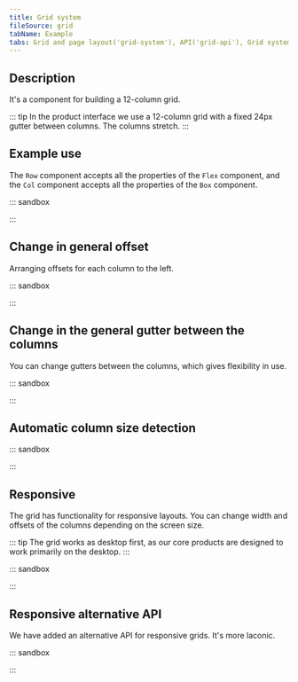 ```yaml
---
title: Grid system
fileSource: grid
tabName: Example
tabs: Grid and page layout('grid-system'), API('grid-api'), Grid system('grid-code'), Changelog('grid-changelog')
---
```


## Description

It's a component for building a 12-column grid.

::: tip
In the product interface we use a 12-column grid with a fixed 24px gutter between columns. The columns stretch.
:::

## Example use

The `Row` component accepts all the properties of the `Flex` component, and the `Col` component accepts all the properties of the `Box` component.

::: sandbox

<script lang="tsx">
import React from 'react';
import { Col, Row } from '@semcore/ui/grid';
import { Box } from '@semcore/ui/flex-box';

const Demo = () => {
  const styleBox = {
    border: '3px solid #fff',
    background: 'rgba(79, 96, 213, 0.5)',
    padding: '16px',
  };
  return (
    <Row gutter={4}>
      <Col span={12}>
        <Box style={styleBox} />
      </Col>
      <Col span={6}>
        <Box style={styleBox} />
      </Col>
      <Col span={6}>
        <Box style={styleBox} />
      </Col>
      <Col span={3}>
        <Box style={styleBox} />
      </Col>
      <Col span={3}>
        <Box style={styleBox} />
      </Col>
      <Col span={3}>
        <Box style={styleBox} />
      </Col>
      <Col span={3}>
        <Box style={styleBox} />
      </Col>
    </Row>
  );
};


</script>

:::

## Change in general offset

Arranging offsets for each column to the left.

::: sandbox

<script lang="tsx">
import React from 'react';
import { Col, Row } from '@semcore/ui/grid';
import { Box } from '@semcore/ui/flex-box';

const Demo = () => {
  const styleBox = {
    border: '3px solid #fff',
    background: 'rgba(79, 96, 213, 0.5)',
    borderRadius: '2px',
    padding: '16px',
  };
  return (
    <Row gutter={4}>
      <Col offset={11} span={1}>
        <Box style={styleBox} />
      </Col>
      <Col offset={10} span={2}>
        <Box style={styleBox} />
      </Col>
      <Col offset={9} span={3}>
        <Box style={styleBox} />
      </Col>
      <Col offset={8} span={4}>
        <Box style={styleBox} />
      </Col>
      <Col offset={7} span={5}>
        <Box style={styleBox} />
      </Col>
      <Col offset={6} span={6}>
        <Box style={styleBox} />
      </Col>
      <Col offset={5} span={7}>
        <Box style={styleBox} />
      </Col>
      <Col offset={4} span={8}>
        <Box style={styleBox} />
      </Col>
      <Col offset={3} span={9}>
        <Box style={styleBox} />
      </Col>
      <Col offset={2} span={10}>
        <Box style={styleBox} />
      </Col>
      <Col offset={1} span={11}>
        <Box style={styleBox} />
      </Col>
    </Row>
  );
};


</script>

:::

## Change in the general gutter between the columns

You can change gutters between the columns, which gives flexibility in use.

::: sandbox

<script lang="tsx">
import React from 'react';
import { Col, Row } from '@semcore/ui/grid';
import { Box } from '@semcore/ui/flex-box';

const Demo = () => {
  const styleBox = {
    border: '3px solid #fff',
    background: 'rgba(79, 96, 213, 0.5)',
    padding: '16px',
    marginBottom: '16px',
  };
  return (
    <Row gutter={8}>
      <Col span={12}>
        <Box style={styleBox} />
      </Col>
      <Col span={6}>
        <Box style={styleBox} />
      </Col>
      <Col span={6}>
        <Box style={styleBox} />
      </Col>
      <Col span={3}>
        <Box style={styleBox} />
      </Col>
      <Col span={3}>
        <Box style={styleBox} />
      </Col>
      <Col span={3}>
        <Box style={styleBox} />
      </Col>
      <Col span={3}>
        <Box style={styleBox} />
      </Col>
    </Row>
  );
};


</script>

:::

## Automatic column size detection

::: sandbox

<script lang="tsx">
import React from 'react';
import { Col, Row } from '@semcore/ui/grid';
import { Box } from '@semcore/ui/flex-box';

const Demo = () => {
  const styleBox = {
    border: '3px solid #fff',
    background: 'rgba(79, 96, 213, 0.5)',
    padding: '16px',
  };
  return (
    <>
      <Row gutter={4}>
        <Col span>
          <Box style={styleBox} />
        </Col>
        <Col span>
          <Box style={styleBox} />
        </Col>
      </Row>
      <Row gutter={4}>
        <Col span>
          <Box style={styleBox} />
        </Col>
        <Col span>
          <Box style={styleBox} />
        </Col>
        <Col span>
          <Box style={styleBox} />
        </Col>
      </Row>
    </>
  );
};


</script>

:::

## Responsive

The grid has functionality for responsive layouts. You can change width and offsets of the columns depending on the screen size.

::: tip
The grid works as desktop first, as our core products are designed to work primarily on the desktop.
:::

::: sandbox

<script lang="tsx">
import React from 'react';
import { Col, Row } from '@semcore/ui/grid';
import { Box } from '@semcore/ui/flex-box';

const Demo = () => {
  const styleBox = {
    border: '3px solid #fff',
    background: 'rgba(79, 96, 213, 0.5)',
    borderRadius: '2px',
    padding: '16px',
  };
  return (
    <Row gutter={4}>
      <Col span={8} md={10} sm={6} xs={12} offset={2} mdOffset={1} smOffset={0}>
        <Box style={styleBox} />
      </Col>
      <Col span={8} md={10} sm={6} xs={12} offset={2} mdOffset={1} smOffset={0}>
        <Box style={styleBox} />
      </Col>
      <Col span={8} md={10} sm={6} xs={12} offset={2} mdOffset={1} smOffset={0}>
        <Box style={styleBox} />
      </Col>
      <Col span={8} md={10} sm={6} xs={12} offset={2} mdOffset={1} smOffset={0}>
        <Box style={styleBox} />
      </Col>
    </Row>
  );
};


</script>

:::

## Responsive alternative API

We have added an alternative API for responsive grids. It's more laconic.

::: sandbox

<script lang="tsx">
import React from 'react';
import { Col, Row } from '@semcore/ui/grid';
import { Box } from '@semcore/ui/flex-box';

const Demo = () => {
  const styleBox = {
    border: '3px solid #fff',
    background: 'rgba(79, 96, 213, 0.5)',
    borderRadius: '2px',
    padding: '16px',
  };
  return (
    <Row gutter={4}>
      <Col span={[8, 10, 6, 12]} offset={[2, 1, 0]}>
        <Box style={styleBox} />
      </Col>
      <Col span={[8, 10, 6, 12]} offset={[2, 1, 0]}>
        <Box style={styleBox} />
      </Col>
      <Col span={[8, 10, 6, 12]} offset={[2, 1, 0]}>
        <Box style={styleBox} />
      </Col>
      <Col span={[8, 10, 6, 12]} offset={[2, 1, 0]}>
        <Box style={styleBox} />
      </Col>
    </Row>
  );
};


</script>

:::
